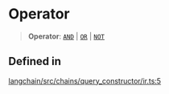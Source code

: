 Operator
========

> **Operator**: [`AND`](/docs/api/chains_query_constructor_ir/types/AND) | [`OR`](/docs/api/chains_query_constructor_ir/types/OR) | [`NOT`](/docs/api/chains_query_constructor_ir/types/NOT)

Defined in[](#defined-in "Direct link to Defined in")
------------------------------------------------------

[langchain/src/chains/query\_constructor/ir.ts:5](https://github.com/hwchase17/langchainjs/blob/1c1274d/langchain/src/chains/query_constructor/ir.ts#L5)
